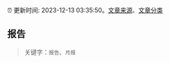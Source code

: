 :alarm_clock: 更新时间: 2023-12-13 03:35:50。[文章来源](/README.md)、[文章分类](/TAGS.md)

## 报告


> 关键字：`报告`、`月报`



